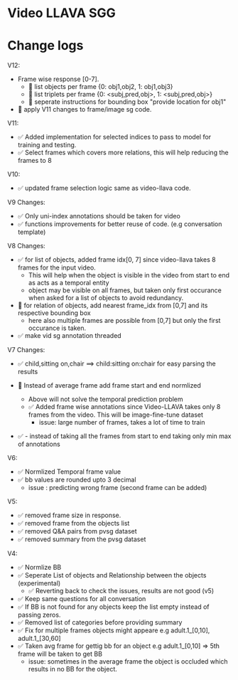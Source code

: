 # Video LLAVA SGG


# Change logs


V12:
- Frame wise response [0-7]. 
    - :black_square_button: list objects per frame {0: obj1,obj2, 1: obj1,obj3}
    - :black_square_button: list triplets per frame {0: <subj,pred,obj>, 1: <subj,pred,obj>}
    - :black_square_button: seperate instructions for bounding box "provide location for obj1"
- :black_square_button: apply V11 changes to frame/image sg code.

V11:
- :white_check_mark: Added implementation for selected indices to pass to model for training and testing.
- :white_check_mark: Select frames which covers more relations, this will help reducing the frames to 8 

V10:
- :white_check_mark: updated frame selection logic same as video-llava code.

V9 Changes:
- :white_check_mark: Only uni-index annotations should be taken for video
- :white_check_mark: functions improvements for better reuse of code. (e.g conversation template)

V8 Changes:
- :white_check_mark: for list of objects, added frame idx[0, 7] since video-llava takes 8 frames for the input video.
    - This will help when the object is visible in the video from start to end as acts as a temporal entity
    - object may be visible on all frames, but taken only first occurance when asked for a list of objects to avoid redundancy.
- :black_square_button: for relation of objects, add nearest frame_idx from [0,7] and its respective bounding box
    - here also multiple frames are possible from [0,7] but only the first occurance is taken. 
- :white_check_mark: make vid sg annotation threaded

V7 Changes:

- :white_check_mark: child,sitting on,chair ==> child:sitting on:chair for easy parsing the results
- :black_square_button: Instead of average frame add frame start and end normlized
    - Above will not solve the temporal prediction problem
    - :white_check_mark: Added frame wise annotations since Video-LLAVA takes only 8 frames from the video. This will be image-fine-tune dataset
      - issue: large number of frames, takes a lot of time to train

- :white_check_mark: - instead of taking all the frames from start to end taking only min max of annotations


V6:
- :white_check_mark: Normlized Temporal frame value
- :white_check_mark: bb values are rounded upto 3 decimal
    - issue : predicting wrong frame (second frame can be added)

V5:
- :white_check_mark: removed frame size in response.
- :white_check_mark: removed frame from the objects list
- :white_check_mark: removed Q&A pairs from pvsg dataset
- :white_check_mark: removed summary from the pvsg dataset

V4:
- :white_check_mark: Normlize BB
- :white_check_mark: Seperate List of objects and Relationship between the objects (experimental) 
    - :white_check_mark: Reverting back to check the issues, results are not good (v5)
- :white_check_mark: Keep same questions for all conversation
- :white_check_mark: If BB is not found for any objects keep the list empty instead of passing zeros.
- :white_check_mark: Removed list of categories before providing summary
- :white_check_mark: Fix for multiple frames objects might appeare e.g adult.1_[0,10], adult.1_[30,60]
- :white_check_mark: Taken avg frame for gettig bb for an object e.g adult.1_[0,10] => 5th frame will be taken to get BB
    - issue: sometimes in the average frame the object is occluded which results in no BB for the object.